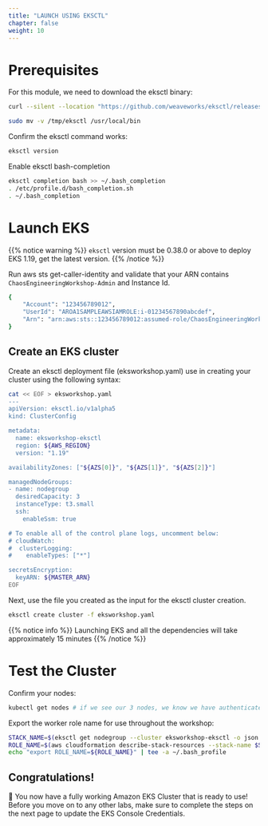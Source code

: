 ```yaml
---
title: "LAUNCH USING EKSCTL"
chapter: false
weight: 10
---
```


# Prerequisites

For this module, we need to download the eksctl binary:
```sh
curl --silent --location "https://github.com/weaveworks/eksctl/releases/latest/download/eksctl_$(uname -s)_amd64.tar.gz" | tar xz -C /tmp

sudo mv -v /tmp/eksctl /usr/local/bin
```

Confirm the eksctl command works:
```sh
eksctl version
```

Enable eksctl bash-completion
```sh
eksctl completion bash >> ~/.bash_completion
. /etc/profile.d/bash_completion.sh
. ~/.bash_completion
```

# Launch EKS
{{% notice warning %}}
`eksctl` version must be 0.38.0 or above to deploy EKS 1.19, get the latest version.
{{% /notice %}}

Run aws sts get-caller-identity and validate that your ARN contains `ChaosEngineeringWorkshop-Admin` and Instance Id.
```sh
{
    "Account": "123456789012",
    "UserId": "AROA1SAMPLEAWSIAMROLE:i-01234567890abcdef",
    "Arn": "arn:aws:sts::123456789012:assumed-role/ChaosEngineeringWorkshop-Admin/i-01234567890abcdef"
}
```

## Create an EKS cluster

Create an eksctl deployment file (eksworkshop.yaml) use in creating your cluster using the following syntax:

```sh
cat << EOF > eksworkshop.yaml
---
apiVersion: eksctl.io/v1alpha5
kind: ClusterConfig

metadata:
  name: eksworkshop-eksctl
  region: ${AWS_REGION}
  version: "1.19"

availabilityZones: ["${AZS[0]}", "${AZS[1]}", "${AZS[2]}"]

managedNodeGroups:
- name: nodegroup
  desiredCapacity: 3
  instanceType: t3.small
  ssh:
    enableSsm: true

# To enable all of the control plane logs, uncomment below:
# cloudWatch:
#  clusterLogging:
#    enableTypes: ["*"]

secretsEncryption:
  keyARN: ${MASTER_ARN}
EOF
```

Next, use the file you created as the input for the eksctl cluster creation.
```sh
eksctl create cluster -f eksworkshop.yaml
```

{{% notice info %}}
Launching EKS and all the dependencies will take approximately 15 minutes
{{% /notice %}}

# Test the Cluster

Confirm your nodes:
```sh
kubectl get nodes # if we see our 3 nodes, we know we have authenticated correctly
```

Export the worker role name for use throughout the workshop:
```sh
STACK_NAME=$(eksctl get nodegroup --cluster eksworkshop-eksctl -o json | jq -r '.[].StackName')
ROLE_NAME=$(aws cloudformation describe-stack-resources --stack-name $STACK_NAME | jq -r '.StackResources[] | select(.ResourceType=="AWS::IAM::Role") | .PhysicalResourceId')
echo "export ROLE_NAME=${ROLE_NAME}" | tee -a ~/.bash_profile
```

## Congratulations!

🎉  You now have a fully working Amazon EKS Cluster that is ready to use! Before you move on to any other labs, make sure to complete the steps on the next page to update the EKS Console Credentials.
